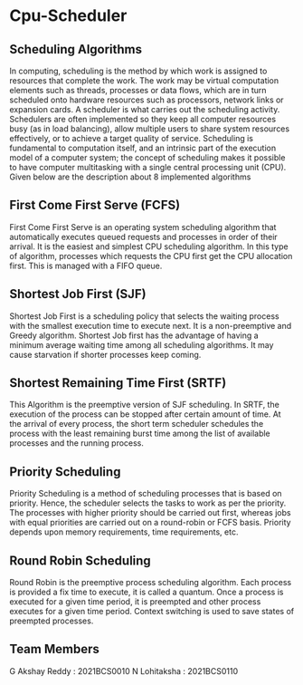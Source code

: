 # Cpu-Scheduler
## Scheduling Algorithms
In computing, scheduling is the method by which work is assigned to resources that complete the work. The work may be virtual computation elements such as threads, processes or data flows, which are in turn scheduled onto hardware resources such as processors, network links or expansion cards. A scheduler is what carries out the scheduling activity. Schedulers are often implemented so they keep all computer resources busy (as in load balancing), allow multiple users to share system resources effectively, or to achieve a target quality of service. Scheduling is fundamental to computation itself, and an intrinsic part of the execution model of a computer system; the concept of scheduling makes it possible to have computer multitasking with a single central processing unit (CPU). Given below are the description about 8 implemented algorithms

## First Come First Serve (FCFS)
First Come First Serve is an operating system scheduling algorithm that automatically executes queued requests and processes in order of their arrival. It is the easiest and simplest CPU scheduling algorithm. In this type of algorithm, processes which requests the CPU first get the CPU allocation first. This is managed with a FIFO queue.

## Shortest Job First (SJF)
Shortest Job First is a scheduling policy that selects the waiting process with the smallest execution time to execute next. It is a non-preemptive and Greedy algorithm. Shortest Job first has the advantage of having a minimum average waiting time among all scheduling algorithms. It may cause starvation if shorter processes keep coming.

## Shortest Remaining Time First (SRTF)
This Algorithm is the preemptive version of SJF scheduling. In SRTF, the execution of the process can be stopped after certain amount of time. At the arrival of every process, the short term scheduler schedules the process with the least remaining burst time among the list of available processes and the running process.

## Priority Scheduling
Priority Scheduling is a method of scheduling processes that is based on priority. Hence, the scheduler selects the tasks to work as per the priority. The processes with higher priority should be carried out first, whereas jobs with equal priorities are carried out on a round-robin or FCFS basis. Priority depends upon memory requirements, time requirements, etc.

## Round Robin Scheduling
Round Robin is the preemptive process scheduling algorithm. Each process is provided a fix time to execute, it is called a quantum. Once a process is executed for a given time period, it is preempted and other process executes for a given time period. Context switching is used to save states of preempted processes.

## Team Members


G Akshay Reddy : 2021BCS0010
N Lohitaksha : 2021BCS0110
